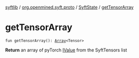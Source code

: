 [syftlib](../../index.md) / [org.openmined.syft.proto](../index.md) / [SyftState](index.md) / [getTensorArray](./get-tensor-array.md)

# getTensorArray

`fun getTensorArray(): `[`Array`](https://kotlinlang.org/api/latest/jvm/stdlib/kotlin/-array/index.html)`<Tensor>`

**Return**
an array of pyTorch [IValue](https://pytorch.org/javadoc/org/pytorch/IValue.html) from the SyftTensors list


